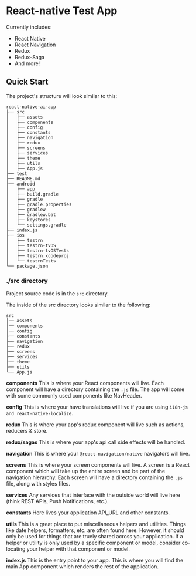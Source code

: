 # React-native Test App

Currently includes:

- React Native
- React Navigation
- Redux
- Redux-Saga
- And more!

## Quick Start

The project's structure will look similar to this:

```
react-native-ai-app
├── src
│   ├── assets
│   ├── components
│   ├── config
│   ├── constants
│   ├── navigation
│   ├── redux
│   ├── screens
│   ├── services
│   ├── theme
│   ├── utils
│   ├── App.js
├── test
├── README.md
├── android
│   ├── app
│   ├── build.gradle
│   ├── gradle
│   ├── gradle.properties
│   ├── gradlew
│   ├── gradlew.bat
│   ├── keystores
│   └── settings.gradle
├── index.js
├── ios
│   ├── testrn
│   ├── testrn-tvOS
│   ├── testrn-tvOSTests
│   ├── testrn.xcodeproj
│   └── testrnTests
└── package.json

```


### ./src directory

Project source code is in the `src` directory.

The inside of the src directory looks similar to the following:

```
src
│── assets
│── components
│── config
├── constants
├── navigation
├── redux
├── screens
├── services
├── theme
├── utils
└── App.js
```

**components**
This is where your React components will live. Each component will have a directory containing the `.js` file. The app will come with some commonly used components like NavHeader.

**config**
This is where your have translations will live if you are using `i18n-js and react-native-localize`.

**redux**
This is where your app's redux component will live such as actions, reducers & store.

**redux/sagas**
This is where your app's api call side effects will be handled.

**navigation**
This is where your `@react-navigation/native` navigators will live.

**screens**
This is where your screen components will live. A screen is a React component which will take up the entire screen and be part of the navigation hierarchy. Each screen will have a directory containing the `.js` file, along with styles files.

**services**
Any services that interface with the outside world will live here (think REST APIs, Push Notifications, etc.).

**constants**
Here lives your application API_URL and other constants.

**utils**
This is a great place to put miscellaneous helpers and utilities. Things like date helpers, formatters, etc. are often found here. However, it should only be used for things that are truely shared across your application. If a helper or utility is only used by a specific component or model, consider co-locating your helper with that component or model.

**index.js** This is the entry point to your app. This is where you will find the main App component which renders the rest of the application.
